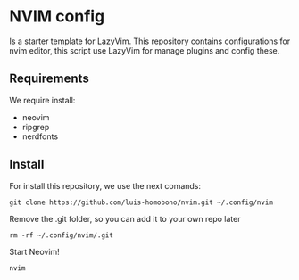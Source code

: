 # NVIM config
Is a starter template for LazyVim. This repository contains configurations for nvim editor, this script use LazyVim for manage plugins and config these.

## Requirements
We require install:
- neovim
- ripgrep
- nerdfonts


## Install
For install this repository, we use the next comands:
```
git clone https://github.com/luis-homobono/nvim.git ~/.config/nvim
```

Remove the .git folder, so you can add it to your own repo later
```
rm -rf ~/.config/nvim/.git
```

Start Neovim!
```
nvim
```
